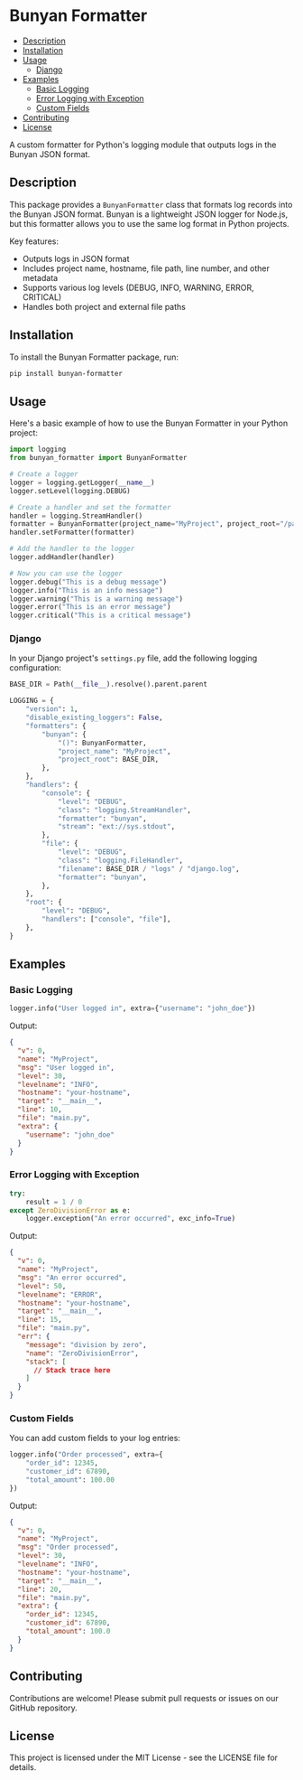 # Bunyan Formatter

<!-- toc -->

- [Description](#description)
- [Installation](#installation)
- [Usage](#usage)
  * [Django](#django)
- [Examples](#examples)
  * [Basic Logging](#basic-logging)
  * [Error Logging with Exception](#error-logging-with-exception)
  * [Custom Fields](#custom-fields)
- [Contributing](#contributing)
- [License](#license)

<!-- tocstop -->

A custom formatter for Python's logging module that outputs logs in the Bunyan
JSON format.

## Description

This package provides a `BunyanFormatter` class that formats log records into
the Bunyan JSON format. Bunyan is a lightweight JSON logger for Node.js, but
this formatter allows you to use the same log format in Python projects.

Key features:

- Outputs logs in JSON format
- Includes project name, hostname, file path, line number, and other metadata
- Supports various log levels (DEBUG, INFO, WARNING, ERROR, CRITICAL)
- Handles both project and external file paths

## Installation

To install the Bunyan Formatter package, run:

```bash
pip install bunyan-formatter
```

## Usage

Here's a basic example of how to use the Bunyan Formatter in your Python project:

```python
import logging
from bunyan_formatter import BunyanFormatter

# Create a logger
logger = logging.getLogger(__name__)
logger.setLevel(logging.DEBUG)

# Create a handler and set the formatter
handler = logging.StreamHandler()
formatter = BunyanFormatter(project_name="MyProject", project_root="/path/to/my/project")
handler.setFormatter(formatter)

# Add the handler to the logger
logger.addHandler(handler)

# Now you can use the logger
logger.debug("This is a debug message")
logger.info("This is an info message")
logger.warning("This is a warning message")
logger.error("This is an error message")
logger.critical("This is a critical message")
```

### Django

In your Django project's `settings.py` file, add the following logging configuration:

```python
BASE_DIR = Path(__file__).resolve().parent.parent

LOGGING = {
    "version": 1,
    "disable_existing_loggers": False,
    "formatters": {
        "bunyan": {
            "()": BunyanFormatter,
            "project_name": "MyProject",
            "project_root": BASE_DIR,
        },
    },
    "handlers": {
        "console": {
            "level": "DEBUG",
            "class": "logging.StreamHandler",
            "formatter": "bunyan",
            "stream": "ext://sys.stdout",
        },
        "file": {
            "level": "DEBUG",
            "class": "logging.FileHandler",
            "filename": BASE_DIR / "logs" / "django.log",
            "formatter": "bunyan",
        },
    },
    "root": {
        "level": "DEBUG",
        "handlers": ["console", "file"],
    },
}
```

## Examples

### Basic Logging

```python
logger.info("User logged in", extra={"username": "john_doe"})
```

Output:

```json
{
  "v": 0,
  "name": "MyProject",
  "msg": "User logged in",
  "level": 30,
  "levelname": "INFO",
  "hostname": "your-hostname",
  "target": "__main__",
  "line": 10,
  "file": "main.py",
  "extra": {
    "username": "john_doe"
  }
}
```

### Error Logging with Exception

```python
try:
    result = 1 / 0
except ZeroDivisionError as e:
    logger.exception("An error occurred", exc_info=True)
```

Output:

```json
{
  "v": 0,
  "name": "MyProject",
  "msg": "An error occurred",
  "level": 50,
  "levelname": "ERROR",
  "hostname": "your-hostname",
  "target": "__main__",
  "line": 15,
  "file": "main.py",
  "err": {
    "message": "division by zero",
    "name": "ZeroDivisionError",
    "stack": [
      // Stack trace here
    ]
  }
}
```

### Custom Fields

You can add custom fields to your log entries:

```python
logger.info("Order processed", extra={
    "order_id": 12345,
    "customer_id": 67890,
    "total_amount": 100.00
})
```

Output:

```json
{
  "v": 0,
  "name": "MyProject",
  "msg": "Order processed",
  "level": 30,
  "levelname": "INFO",
  "hostname": "your-hostname",
  "target": "__main__",
  "line": 20,
  "file": "main.py",
  "extra": {
    "order_id": 12345,
    "customer_id": 67890,
    "total_amount": 100.0
  }
}
```

## Contributing

Contributions are welcome! Please submit pull requests or issues on our GitHub repository.

## License

This project is licensed under the MIT License - see the LICENSE file for details.
